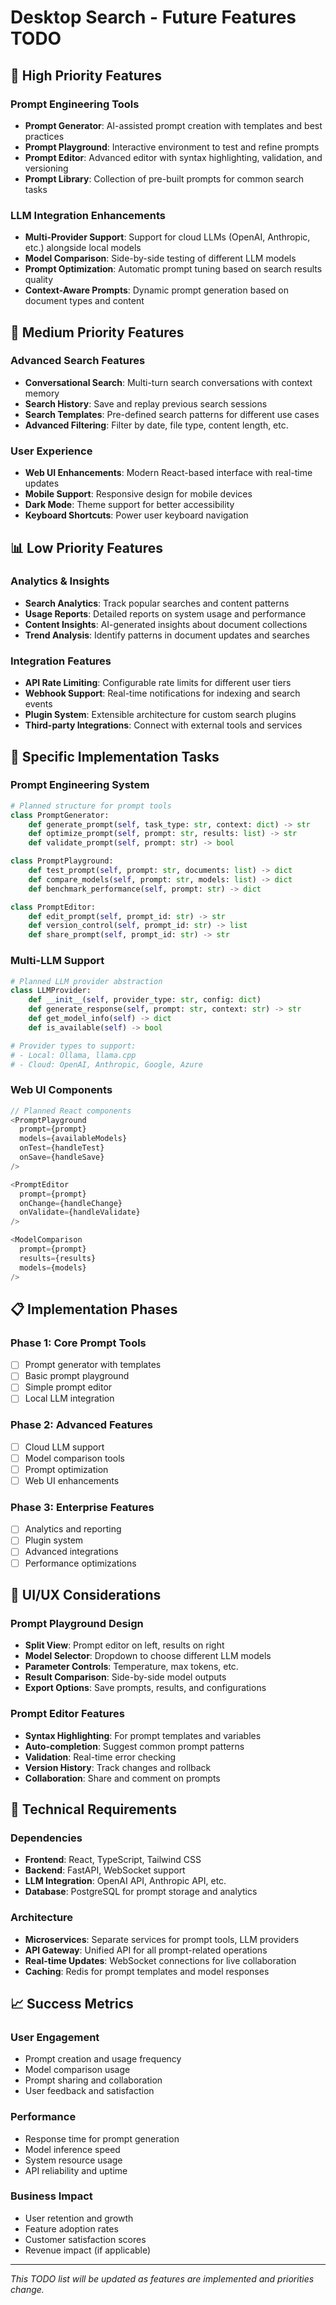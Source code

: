 # Desktop Search - Future Features TODO

## 🚀 High Priority Features

### Prompt Engineering Tools
- **Prompt Generator**: AI-assisted prompt creation with templates and best practices
- **Prompt Playground**: Interactive environment to test and refine prompts
- **Prompt Editor**: Advanced editor with syntax highlighting, validation, and versioning
- **Prompt Library**: Collection of pre-built prompts for common search tasks

### LLM Integration Enhancements
- **Multi-Provider Support**: Support for cloud LLMs (OpenAI, Anthropic, etc.) alongside local models
- **Model Comparison**: Side-by-side testing of different LLM models
- **Prompt Optimization**: Automatic prompt tuning based on search results quality
- **Context-Aware Prompts**: Dynamic prompt generation based on document types and content

## 🔧 Medium Priority Features

### Advanced Search Features
- **Conversational Search**: Multi-turn search conversations with context memory
- **Search History**: Save and replay previous search sessions
- **Search Templates**: Pre-defined search patterns for different use cases
- **Advanced Filtering**: Filter by date, file type, content length, etc.

### User Experience
- **Web UI Enhancements**: Modern React-based interface with real-time updates
- **Mobile Support**: Responsive design for mobile devices
- **Dark Mode**: Theme support for better accessibility
- **Keyboard Shortcuts**: Power user keyboard navigation

## 📊 Low Priority Features

### Analytics & Insights
- **Search Analytics**: Track popular searches and content patterns
- **Usage Reports**: Detailed reports on system usage and performance
- **Content Insights**: AI-generated insights about document collections
- **Trend Analysis**: Identify patterns in document updates and searches

### Integration Features
- **API Rate Limiting**: Configurable rate limits for different user tiers
- **Webhook Support**: Real-time notifications for indexing and search events
- **Plugin System**: Extensible architecture for custom search plugins
- **Third-party Integrations**: Connect with external tools and services

## 🎯 Specific Implementation Tasks

### Prompt Engineering System
```python
# Planned structure for prompt tools
class PromptGenerator:
    def generate_prompt(self, task_type: str, context: dict) -> str
    def optimize_prompt(self, prompt: str, results: list) -> str
    def validate_prompt(self, prompt: str) -> bool

class PromptPlayground:
    def test_prompt(self, prompt: str, documents: list) -> dict
    def compare_models(self, prompt: str, models: list) -> dict
    def benchmark_performance(self, prompt: str) -> dict

class PromptEditor:
    def edit_prompt(self, prompt_id: str) -> str
    def version_control(self, prompt_id: str) -> list
    def share_prompt(self, prompt_id: str) -> str
```

### Multi-LLM Support
```python
# Planned LLM provider abstraction
class LLMProvider:
    def __init__(self, provider_type: str, config: dict)
    def generate_response(self, prompt: str, context: str) -> str
    def get_model_info(self) -> dict
    def is_available(self) -> bool

# Provider types to support:
# - Local: Ollama, llama.cpp
# - Cloud: OpenAI, Anthropic, Google, Azure
```

### Web UI Components
```javascript
// Planned React components
<PromptPlayground 
  prompt={prompt}
  models={availableModels}
  onTest={handleTest}
  onSave={handleSave}
/>

<PromptEditor 
  prompt={prompt}
  onChange={handleChange}
  onValidate={handleValidate}
/>

<ModelComparison 
  prompt={prompt}
  results={results}
  models={models}
/>
```

## 📋 Implementation Phases

### Phase 1: Core Prompt Tools
- [ ] Prompt generator with templates
- [ ] Basic prompt playground
- [ ] Simple prompt editor
- [ ] Local LLM integration

### Phase 2: Advanced Features
- [ ] Cloud LLM support
- [ ] Model comparison tools
- [ ] Prompt optimization
- [ ] Web UI enhancements

### Phase 3: Enterprise Features
- [ ] Analytics and reporting
- [ ] Plugin system
- [ ] Advanced integrations
- [ ] Performance optimizations

## 🎨 UI/UX Considerations

### Prompt Playground Design
- **Split View**: Prompt editor on left, results on right
- **Model Selector**: Dropdown to choose different LLM models
- **Parameter Controls**: Temperature, max tokens, etc.
- **Result Comparison**: Side-by-side model outputs
- **Export Options**: Save prompts, results, and configurations

### Prompt Editor Features
- **Syntax Highlighting**: For prompt templates and variables
- **Auto-completion**: Suggest common prompt patterns
- **Validation**: Real-time error checking
- **Version History**: Track changes and rollback
- **Collaboration**: Share and comment on prompts

## 🔧 Technical Requirements

### Dependencies
- **Frontend**: React, TypeScript, Tailwind CSS
- **Backend**: FastAPI, WebSocket support
- **LLM Integration**: OpenAI API, Anthropic API, etc.
- **Database**: PostgreSQL for prompt storage and analytics

### Architecture
- **Microservices**: Separate services for prompt tools, LLM providers
- **API Gateway**: Unified API for all prompt-related operations
- **Real-time Updates**: WebSocket connections for live collaboration
- **Caching**: Redis for prompt templates and model responses

## 📈 Success Metrics

### User Engagement
- Prompt creation and usage frequency
- Model comparison usage
- Prompt sharing and collaboration
- User feedback and satisfaction

### Performance
- Response time for prompt generation
- Model inference speed
- System resource usage
- API reliability and uptime

### Business Impact
- User retention and growth
- Feature adoption rates
- Customer satisfaction scores
- Revenue impact (if applicable)

---

*This TODO list will be updated as features are implemented and priorities change.* 